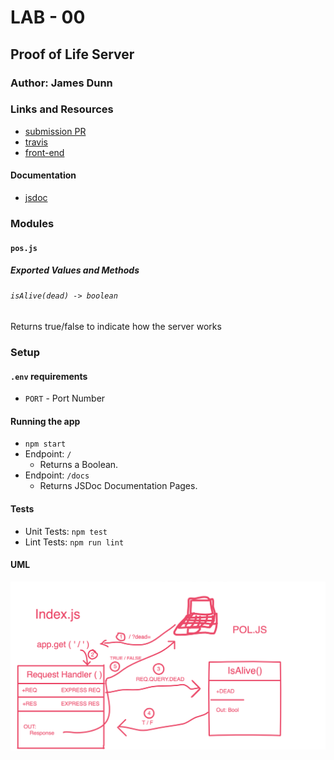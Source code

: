 # LAB - 00

## Proof of Life Server

### Author: James Dunn

### Links and Resources
* [submission PR](https://github.com/james-401-advanced-javascript/lab-00/pull/1)
* [travis](https://travis-ci.com/james-401-advanced-javascript/lab-00)
* [front-end](https://jamesdunn-lab00.herokuapp.com/)

#### Documentation
* [jsdoc](https://jamesdunn-lab00.herokuapp.com/docs/)

### Modules
#### `pos.js`
##### Exported Values and Methods

###### `isAlive(dead) -> boolean`
Returns true/false to indicate how the server works

### Setup
#### `.env` requirements
* `PORT` - Port Number

#### Running the app
* `npm start`
* Endpoint: `/`
  * Returns a Boolean.
* Endpoint: `/docs`
  * Returns JSDoc Documentation Pages.
  
#### Tests
* Unit Tests: `npm test`
* Lint Tests: `npm run lint`

#### UML
![UML Diagram](lab-00-uml.png)
